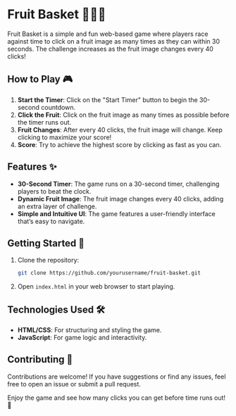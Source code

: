 # Fruit Basket 🍇🍎🍌

Fruit Basket is a simple and fun web-based game where players race against time to click on a fruit image as many times as they can within 30 seconds. The challenge increases as the fruit image changes every 40 clicks!

## How to Play 🎮

1. **Start the Timer**: Click on the "Start Timer" button to begin the 30-second countdown.
2. **Click the Fruit**: Click on the fruit image as many times as possible before the timer runs out.
3. **Fruit Changes**: After every 40 clicks, the fruit image will change. Keep clicking to maximize your score!
4. **Score**: Try to achieve the highest score by clicking as fast as you can.

## Features ✨

- **30-Second Timer**: The game runs on a 30-second timer, challenging players to beat the clock.
- **Dynamic Fruit Image**: The fruit image changes every 40 clicks, adding an extra layer of challenge.
- **Simple and Intuitive UI**: The game features a user-friendly interface that’s easy to navigate.

## Getting Started 🚀

1. Clone the repository:
   ```bash
   git clone https://github.com/yourusername/fruit-basket.git
   ```
2. Open `index.html` in your web browser to start playing.

## Technologies Used 🛠️

- **HTML/CSS**: For structuring and styling the game.
- **JavaScript**: For game logic and interactivity.

## Contributing 🤝

Contributions are welcome! If you have suggestions or find any issues, feel free to open an issue or submit a pull request.

Enjoy the game and see how many clicks you can get before time runs out! 🎉

